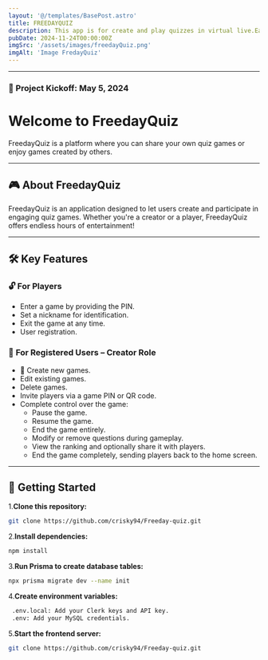 ```yaml
---
layout: '@/templates/BasePost.astro'
title: FREEDAYQUIZ
description: This app is for create and play quizzes in virtual live.Each profile is designed to facilitate the flow of the game.
pubDate: 2024-11-24T00:00:00Z
imgSrc: '/assets/images/freedayQuiz.png'
imgAlt: 'Image FredayQuiz'
---
```



---

### 🚀 Project Kickoff: May 5, 2024  

# Welcome to **FreedayQuiz**  

FreedayQuiz is a platform where you can share your own quiz games or enjoy games created by others.  

---

## 🎮 **About FreedayQuiz**  

FreedayQuiz is an application designed to let users create and participate in engaging quiz games. Whether you're a creator or a player, FreedayQuiz offers endless hours of entertainment!  

---

## 🛠️ **Key Features**  

### 🔓 **For Players**  
- Enter a game by providing the PIN.  
- Set a nickname for identification.  
- Exit the game at any time.  
- User registration.  

### 🔐 **For Registered Users – Creator Role**  
- 📝 Create new games.  
- Edit existing games.  
- Delete games.  
- Invite players via a game PIN or QR code.  
- Complete control over the game:  
  - Pause the game.  
  - Resume the game.  
  - End the game entirely.  
  - Modify or remove questions during gameplay.  
  - View the ranking and optionally share it with players.  
  - End the game completely, sending players back to the home screen.  

---

## 🚀 **Getting Started**  

1.**Clone this repository:**  
   ```bash
   git clone https://github.com/crisky94/Freeday-quiz.git
```
2.**Install dependencies:**  
   ```bash
   npm install
   ```
3.**Run Prisma to create database tables:**  
   ```bash
   npx prisma migrate dev --name init

   ```
4.**Create environment variables:**  
   ```bash
    .env.local: Add your Clerk keys and API key.
    .env: Add your MySQL credentials.
   ```
5.**Start the frontend server:**  
   ```bash
   git clone https://github.com/crisky94/Freeday-quiz.git
   ```
